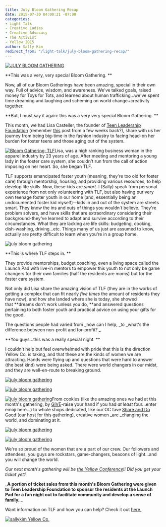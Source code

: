 ```yaml
---
title: July Bloom Gathering Recap
date: 2015-07-30 04:00:21 -07:00
categories:
- Light Talk
- Creative Ladies
- Creative Advocacy
- The Activist
- Yellow 2015
author: Sally Kim
redirect_from: "/light-talk/july-bloom-gathering-recap/"
---
```


[![JULY BLOOM GATHERING](https://yellow-blog-images.imgix.net/2015/07/39.jpg)](https://yellow-blog-images.imgix.net/2015/07/39.jpg)

**This was a very, very special Bloom Gathering. **

Now, all of our Bloom Gatherings have been amazing, special in their own way. Full of advice, wisdom, and awareness. We've talked goals, raised money for Toys for Tots, and learned about human trafficking...we've spent time dreaming and laughing and scheming on world change+creativity together.

**But, I must say it again: this was a very very special Bloom Gathering. **

This month, we had Lisa Casteller, the founder of [Teen Leadership Foundation](http://teenleadershipfoundation.com/) (remember [this](http://yellowconference.com/organization-highlight-teen-leadership-foundation/) post from a few weeks back?), share with us her journey from being big-time in the fashion industry to facing head-on her burden for foster teens and those aging out of the system.

[![Bloom Gathering: TLF](https://yellow-blog-images.imgix.net/2015/07/361.jpg)](https://yellow-blog-images.imgix.net/2015/07/361.jpg)Lisa, was a high ranking business woman in the apparel industry by 23 years of age. After meeting and mentoring a young lady in the foster care system, she couldn't run from the call of action imposing on her heart. So, she began TLF.

TLF supports emancipated foster youth (meaning, they're too old for foster care) through mentorship, housing, and providing various resources, to help develop life skills. Now, these kids are _smart._ I (Sally) speak from personal experience from not only volunteering with TLF, but also having our very own teenage foster youth in our home (and, essentially being an undocumented foster kid myself)--kids in and out of the system are streets smart. They know the ins and outs of things you wouldn't believe. They're problem solvers, and have skills that are extraordinary considering their background-they've learned to adapt and survive according to their circumstances. What they are lacking are life skills: budgeting, cooking, dish-washing, driving...etc. Things many of us just are assumed to know, actually are pretty difficult to learn when you're in a group home.

![july bloom gathering](https://yellow-blog-images.imgix.net/2015/07/Foster_Facts.jpg)

**This is where TLF steps in. **

They provide mentorships, budget coaching, even a living space called the Launch Pad with live-in mentors to empower this youth to not only be game changers for their own families (half the residents are moms) but for the foster care system.

Not only did Lisa share the amazing vision of TLF (they are in the works of getting a complex that can fit nearly _five times_ the amount of residents they have now), and how she landed where she is today, she showed that **dreams don't work unless you do, **and answered questions pertaining to both foster youth and practical advice on using your gifts for the good.

The questions people had varied from _how can I help, _to _what's the difference between non-profit and for-profit? _

**You guys...this was a really special night. **

I couldn't help but feel overwhelmed with pride that this is the direction Yellow Co. is taking, and that these are the kinds of women we are attracting. Hands were flying up and questions that were hard to answer (the best kind) were being asked. There were world changers in our midst, and they are well-en-route to breaking ground.

[![july bloom gathering](https://yellow-blog-images.imgix.net/2015/07/18-1.jpg)](https://yellow-blog-images.imgix.net/2015/07/18-1.jpg)

[![july bloom gathering](https://yellow-blog-images.imgix.net/2015/07/11-1.jpg)](https://yellow-blog-images.imgix.net/2015/07/11-1.jpg)

[![july bloom gathering](https://yellow-blog-images.imgix.net/2015/07/46-1.jpg)](https://yellow-blog-images.imgix.net/2015/07/46-1.jpg)From cookies (like the amazing ones we had at this month's gathering, by [GIVE](http://www.thecookiethatgives.com/)-raise your hand if you had _at least_ four...enter emoji here...) to whole shops dedicated, like our OC fave [Share and Do Good](http://www.shareanddogood.com/) (our host for this gathering), creative women _are _changing the world, and dominating at it.

[![july bloom gathering](https://yellow-blog-images.imgix.net/2015/07/6.jpg)](https://yellow-blog-images.imgix.net/2015/07/6.jpg)

[![july bloom gathering](https://yellow-blog-images.imgix.net/2015/07/9.jpg)](https://yellow-blog-images.imgix.net/2015/07/9.jpg)

We're so proud of the women that are a part of our crew. Our followers and attendees, you guys are rockstars, game-changers, beacons of light...and you will change the world.

_Our next month's gathering will be [the Yellow Conference](http://yellowconference.com/)!! Did you get your ticket yet?_

**_A portion of ticket sales from this month's Bloom Gathering were given to Teen Leadership Foundation to sponsor the residents at the Launch Pad for a fun night out to facilitate community and develop a sense of family. _**

Want information on TLF and how you can help? Check it out [here.](http://teenleadershipfoundation.com/donate/)

[![sallykim Yellow Co.](https://yellow-blog-images.imgix.net/2015/07/sallykim.jpg)](http://lettersfromamister.tumblr.com/)
